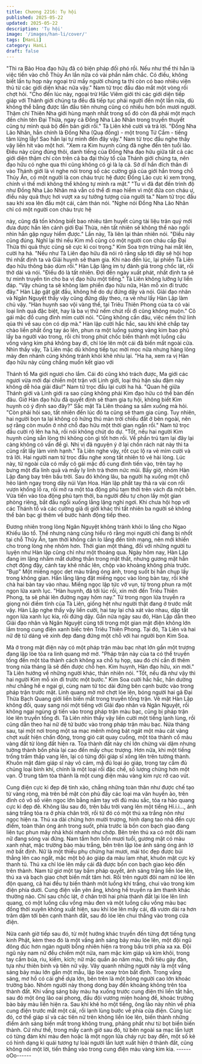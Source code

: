 ```yaml
---
title: Chương 2216: Tụ hội
published: 2025-05-22
updated: 2025-05-22
description: 'Tụ hội'
image: '/images/han-li/cover/'
tags: [HanLi]
category: HanLi
draft: false
---
```


"Thì ra Bảo Hoa đạo hữu đã có biện pháp đối phó rồi. Nếu như
thế thì hẳn là việc tiến vào chỗ Thủy Ấn lần nữa có vài phần nắm
chắc. Có điều, không biết lần tụ họp này ngoại trừ mấy người
chúng ta thì còn có bao nhiêu viện thủ từ các giới diện khác nữa
vậy." Nam tử trọc đầu đảo mắt một vòng rồi chợt hỏi.
"Cho đến lúc này, ngoại trừ Hắc Viêm giới thì các giới diện tiếp
giáp với Thánh giới chúng ta đều đã tiếp tục phái người đến một
lần nữa, dù không thể bằng được lần đầu tiên nhưng cũng có
nhiều hơn bốn mươi người. Thậm chí Thiên Nha giới hùng mạnh
nhất trong số đó còn đã phái một mạch đến chín tên Đại Thừa,
ngay cả Đồng Nha Lão Nhân trong truyền thuyết cũng tự mình
quá bộ đến bản giới rồi." Tà Liên khẽ cười và trả lời.
"Đồng Nha Lão Nhân, hẳn chính là Đồng Nha (Quạ đồng) - một
trong Tứ Cầm - tiếng tăm lừng lẫy! Sao hắn lại tự mình đến đây
vậy." Nam tử trọc đầu nghe thấy vậy liền hít vào một hơi.
"Xem ra Kim huynh cũng đã nghe đến tên tuổi lão. Điều này cũng
đúng thôi, danh tiếng của Đồng Nha đạo hữu giữa tất cả các giới
diện thậm chí còn trên cả ba đại thủy tổ của Thánh giới chúng ta,
nên đạo hữu có nghe qua thì cũng không có gì là lạ cả. Sở dĩ hắn
đích thân đi vào Thánh giới là vì nghe nói trong số các cường giả
của giới hắn trong chỗ Thủy Ấn, có một người là con cháu trực hệ
được Đồng Lão cực kì xem trọng, chính vì thế mới không thể
không tự mình ra mặt."
"Tu vi đã đạt đến trình độ như Đồng Nha Lão Nhân mà vẫn có thể
đi mạo hiểm vì một đứa con cháu ư, điều này quả thực hơi vượt
xa sự tưởng tượng của người ta." Nam tử trọc đầu sau khi xoa lên
đầu một cái, cảm thán nói.
"Nghe nói Đồng Nha Lão Nhân chỉ có một người con cháu trực hệ

này, cũng đã tốn không biết bao nhiêu tâm huyết cùng tài liệu trân
quý mới đưa được hắn lên cảnh giới Đại Thừa, nên tất nhiên sẽ
không thể nào ngồi nhìn hắn gặp nguy hiểm được." Lần này, Tà
liên lại thản nhiên nói.
"Điều này cũng đúng. Nghĩ lại thì nếu Kim mỗ cũng có một người
con cháu cấp Đại Thừa thì quả thực cũng sẽ cực kì coi trọng."
Kim Soa trợn trừng hai mắt lên, cười ha hả.
"Nếu như Tà Liên đạo hữu đã nói rõ rằng sắp tới đây sẽ hội họp
thì nhất định ta và Giải huynh sẽ tham gia. Khi nào đến lúc, lại
phiền Tà Liên đạo hữu thông báo dùm rồi." Hàn Lập lặng im tự
đánh giá trong chốc lát, rồi thở dài và nói.
"Điều đó là tất nhiên. Đợi đến ngày xuất phát, nhất định ta sẽ tự
mình truyền tin cho ba vị đạo hữu một tiếng." Tà Liên không
lưỡng lự liền đáp.
"Vậy chúng ta sẽ không làm phiền đạo hữu nữa, Hàn mỗ xin đi
trước đây." Hàn Lập gật gật đầu, không hề do dự đứng dậy và
nói.
Giải đạo nhân và Ngân Nguyệt thấy vậy cũng đứng dậy theo, ra
vẻ như lấy Hàn Lập làm chủ vậy.
"Hàn huynh sao vội vàng thế, tại Triêu Thiên Phong của ta có vài
loại linh quả đặc biệt, hay là ba vị thử nếm chút rồi đi cũng không
muộn." Cô gái mặc đồ cung đình mỉm cười nói.
"Cũng không cần đâu, việc nếm thử linh qủa thì về sau còn có dịp
mà." Hàn lập cười hắc hắc, sau khi khẽ chắp tay chào liền phất
ống tay áo lên, phun ra một luồng sương vàng kim bao phủ lấy ba
người vào trong, rồi chỉ trong phút chốc biến thành một luồng cầu
vồng vàng kim phá không bay đi, chỉ lóe lên một cái đã biến mất
ngoài cửa.
Nhìn thấy vậy, Tà Liên mặc dù không tiếp tục mời mọc nữa nhưng
hàng lông mày đen nhánh cũng không tránh khỏi khẽ nhíu lại.
"Ha ha, xem ra vị Hàn đạo hữu này cũng chẳng muốn kết giao với

Thánh tổ Ma giới ngươi cho lắm. Cái đó cũng khó trách được, Ma
giới các ngươi vừa mới đại chiến một trận với Linh giới, loại thù
hận sâu đậm này không dễ hóa giải đâu!" Nam tử trọc đầu lại
cười ha hả.
"Quan hệ giữa Thánh giới và Linh giới ra sao cũng không phải
Kim đạo hữu có thể bàn đến đâu. Giờ Hàn đạo hữu đã quyết định
sẽ tham gia tụ hội, không biết Kim huynh có ý định sao đây?" Sắc
mặt Tà Liên thoáng sa sầm xuống mà hỏi.
"Còn phải hỏi sao, tất nhiên đến lúc đó ta cũng sẽ tham gia cùng.
Tuy nhiên, hai người bọn ta lại không có hứng thú màn trời chiếu
đất ở bên ngoài, nên sợ rằng còn muốn ở nhờ chỗ đạo hữu một
thời gian ngắn rồi." Nam tử trọc đầu cười rộ lên ha hả, rồi nói
không chút do dự.
"Tốt, nếu hai người Kim huynh cũng sẵn lòng thì không còn gì tốt
hơn rồi. Về phần trú tạm lại đây lại càng không có vấn đề gì. Nhị
vị đã nguyện ý ở lại chốn rách nát này thì ta cũng rất lấy làm vinh
hạnh." Tà Liên nghe vậy, rốt cục lộ ra vẻ mỉm cười và trả lời.
Hai người nam tử trọc đầu nghe xong tất nhiên tỏ vẻ hài lòng.
Lúc này, từ ngoài cửa có mấy cô gái mặc đồ cung đình tiến vào,
trên tay họ bưng một đĩa linh quả và mấy ly linh trà thơm nức mũi.
Bấy giờ, nhóm Hàn Lập đang bay trên bầu trời.
Sau đó không lâu, ba người hạ xuống một chỗ hẻo lánh ngay
trong dãy núi Vạn Hoa.
Hàn lập phất tay thả ra vài con rối vượn khổng lồ ra, rồi mở ra một
tòa động phủ tạm thời trên vách đá một bên.
Vừa tiến vào tòa động phủ tạm thời, ba người đều tự chọn lấy
một gian phòng riêng, bắt đầu ngồi xuống lẳng lặng nghỉ ngơi.
Khi chưa hội họp với các Thánh tổ và các cường giả dị giới khác
thì tất nhiên ba người sẽ không thể bàn bạc gì thêm về bước
hành động tiếp theo.

Đương nhiên trong lòng Ngân Nguyệt không tránh khỏi lo lắng
cho Ngao Khiếu lão tổ.
Thế nhưng nàng cũng hiểu rõ rằng mọi người chỉ đang bị nhốt tại
chỗ Thủy Ấn, tạm thời không cần lo lắng đến tính mạng, nên mới
khiến cho trong lòng nhẹ nhõm hơn.
Thời gian một tháng, đối với những người tu luyện như Hàn lập
cũng chỉ như một thoáng qua.
Ngày hôm nay, Hàn Lập đang im lặng nhắm mắt dưỡng thần
trong mật thất, nhưng gương mặt hắn chợt động đậy, cánh tay
khẽ nhấc lên, chộp vào khoảng không phía trước.
"Bụp"
Một miếng ngọc dẹt màu trắng óng ánh, trong suốt bị hắn chụp
lấy trong không gian.
Hắn lẳng lặng đặt miếng ngọc vào lòng bàn tay, rồi khẽ chà hai
bàn tay vào nhau.
Miếng ngọc lập tức vỡ vụn, từ trong phun ra một ngọn lửa xanh
lục.
"Hàn huynh, đã tới lúc rồi, xin mời đến Triêu Thiên Phong, ta sẽ
phải lên đường ngay hôm nay." Từ trong ngọn lửa truyền ra giọng
nói điềm tĩnh của Tà Liên, giống hệt như người thật đang ở trước
mắt vậy.
Hàn Lập nghe thấy vậy liền cười, hai tay lại chà xát vào nhau, dập
tắt ngọn lửa xanh lục kia, rồi đứng dậy.
Gần nửa ngày sau đó, Hàn Lập dẫn theo Giải đạo nhân và Ngân
Nguyệt cùng tới trong một gian mật điện không lớn lắm trong
cung điện xanh biếc trên Triêu Thiên Phong.
Tại đó, Tà Liên và hai nữ đệ tử dáng vẻ xinh đẹp đang đứng một
chỗ với hai người bọn Kim Soa.

Mà ở trong mật điện này có một pháp trận màu bạc nhạt lớn gần
một trượng đang lập lòe tỏa ra linh quang mờ mờ.
"Pháp trận này của ta có thể truyền tống đến một tòa thành cách
không xa chỗ tụ họp, sau đó chỉ cần đi thêm trong nửa tháng là sẽ
đến được chỗ hẹn. Kim huynh, Hàn đạo hữu, xin mời." Tà Liên
hướng về những người khác, thản nhiên nói.
"Tốt, nếu đã như vậy thì hai người Kim mỗ xin đi trước một bước."
Kim Soa cười hắc hắc, hắn dường như chẳng hề e ngại gì, cùng
nam tử tóc dài đứng bên cạnh bước vào trong pháp trận trước
mặt.
Linh quang mờ mờ chợt lóe lên, bóng người hai gã Đại Thừa
Bạch Quang giới liền biến mất trong truyền tống trận.
Vẻ mặt Hàn Lập không đổi, quay sang nói một tiếng với Giải đạo
nhân và Ngân Nguyệt, rồi không ngại ngùng gì tiến vào trong
pháp trận màu bạc, cũng bị pháp trận lóe lên truyền tống đi.
Tà Liên nhìn thấy vậy liền cười một tiếng lạnh lùng, rồi cũng dẫn
theo hai nữ đệ tử bước vào trong pháp trận màu bạc.
Nửa tháng sau, tại một nơi trong một sa mạc mênh mông bát ngát
một màu cát vàng chợt xuất hiện chấn động, trong gió cát quay
cuồng, một tòa thành cổ màu vàng đất từ lòng đất hiện ra.
Tòa thành đất này chỉ lớn chừng vài dặm nhưng tường thành bốn
phía lại cao đến mấy chục trượng. Hơn nữa, khi một tiếng trống
trầm thấp vang lên, lại có từng đội giáp sĩ xông lên trên tường
thành.
Khuôn mặt đám giáp sĩ này vô cảm, mặ đủ loại áo giáp, trong tay
cầm đủ chủng loại binh khí, chính là một loại rối đặc chế, số
lượng chừng hơn một vạn.
Ở trung tâm tòa thành là một cung điện màu vàng kim rực rỡ cao
vút.

Cung điện cực kì đẹp đẽ tinh xảo, chẳng những toàn thân như
được chế tạo từ vàng ròng, mà trên bề mặt còn phủ đầy các loại
ma văn huyền ảo, trên đỉnh có vô số viên ngọc lớn bằng nắm tay
với đủ màu sắc, tỏa ra hào quang cực kì đẹp đẽ.
Không lâu sau đó, trên bầu trời vang lên một tiếng Hí.i.i..., ánh
sáng trắng tỏa ra ở phía chân trời, rồi từ đó có một thú xa trắng
nõn như ngọc hiện ra.
Thú xa dài chừng hơn mười trượng, hình dạng tao nhã đến cực
điểm, toàn thân óng ánh trong suốt, phía trước là bốn con bạch
giao đang liên tục phun mây nhả khói nhanh như chớp.
Bên trên thú xa có một đôi nam nữ đang sóng vai đứng.
Nam tầm hơn bốn mươi tuổi, gương mặt có màu xanh nhạt, mặc
trường bào màu trắng, bên trên lập lòe ánh sáng óng ánh lờ mờ
bất định.
Nữ là một thiếu phụ chừng hai mươi, mái tóc đẹp được búi thẳng
lên cao ngất, mặc một bộ áo giáp da màu lam nhạt, khuôn mặt
cực kỳ thanh tú.
Thú xa chỉ lóe lên mấy cái đã được bốn con bạch giao kéo đến
trên thành.
Nam tử giơ một tay bấm pháp quyết, ánh sáng trắng liền lóe lên,
thú xa và bạch giao chợt biến mất tăm hơi.
Rồi trên người đôi nam nữ lóe lên độn quang, cả hai đều tự biến
thành môt luồng khí trắng, chui vào trong kim điện phía dưới.
Cung điện vẫn yên ắng, không hề truyền ra âm thanh khác
thường nào.
Chỉ sau chốc lát, ở chân trời hai phía thành đất lại lóe lên linh
quang, có một luồng cầu vồng màu đen và một luồng cầu vồng
màu bạc đồng thời xuyên không xuất hiện, sau khi lóe lên mấy
cái, đã vươn dài ra hơn trăm dặm tới bên cạnh thành đất, sau đó
lóe lên chui thẳng vào trong cửa điện.

Nửa canh giờ tiếp sau đó, từ một hướng khác truyền đến từng
đợt tiếng tụng kinh Phật, kèm theo đó là một vầng ánh sáng bảy
màu lóe lên, một đội ngũ đông đúc hơn ngàn người bỗng nhiên
hiện ra trong bầu trời phía xa xa.
Đội ngũ này nam nữ đều chiếm một nửa, nam mặc kim giáp và
kim khôi, trong tay cầm búa, rìu, kiếm, kích; nữ mặc quần áo năm
màu, thổi tiêu gảy đàn, tựa như thiên binh và tiên nữ vậy.
Vây quanh những người này là một vầng sáng bảy màu lớn gần
một mẫu, lập lòe xoay tròn bất định.
Trong vầng sáng, mơ hồ có cái ghế dựa lớn, bên trên là một bóng
người cao lớn khoác trường bào.
Nhóm người này thong dong bay đến khoảng không trên tòa
thành đất. Khi vầng sáng bảy màu hạ xuống trước cung điện thì
liền tắt hẳn, sau đó một ông lão oai phong, đầu đội vương miện
hoàng đế, khoác trường bào bảy màu liền hiện ra.
Sau khi khẽ ho một tiếng, ông lão này nhìn về phía cung điện
trước mắt một cái, rồi lạnh lùng bước về phía cửa điện.
Cùng lúc đó, cơ thể giáp sĩ và các tiên nữ trên không liền lóe lên,
biến thành những điểm ánh sáng biến mất trong không trung,
phảng phất như từ bọt biển biến thành.
Cứ như thế, trong mấy canh giờ sau đó, từ bên ngoài sa mạc lần
lượt có từng đám khí màu đen hoặc là một ngọn lửa cháy rực bay
đến, một số kẻ có hình dạng kì quái tương tự loài người lần lượt
xuất hiện ở thành đất, cũng không nói một lời, tiến thẳng vào
trong cung điện màu vàng kim kia.
------oOo------
